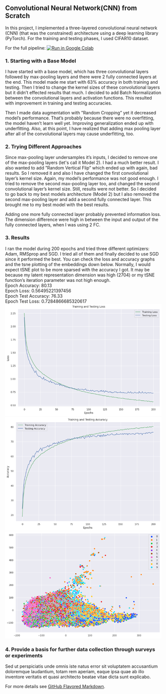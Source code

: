 <!-- Google tag (gtag.js) -->
<script async src="https://www.googletagmanager.com/gtag/js?id=G-TLK47QPQQP"></script>
<script>
  window.dataLayer = window.dataLayer || [];
  function gtag(){dataLayer.push(arguments);}
  gtag('js', new Date());

  gtag('config', 'G-TLK47QPQQP');
</script>
## Convolutional Neural Network(CNN) from Scratch

In this project, I implemented a three-layered convolutional neural network (CNN) (that was the constrained) architecture using a deep learning library (PyTorch). For the training and testing phases, I used CIFAR10 dataset.

For the full pipeline: [![Run in Google Colab](https://img.shields.io/badge/Colab-Run_in_Google_Colab-blue?logo=Google&logoColor=FDBA18)](https://colab.research.google.com/drive/1d2LrO9w4i4dv6gweiRoekQ6baSQJwzbl?usp=sharing)
### 1. Starting with a Base Model
I have started with a base model, which has three convolutional layers followed by max-pooling layers and there were 2 fully connected layers at the end. This model made me start with 63% accuracy in both training and testing. Then I tried to change the kernel sizes of these convolutional layers but it didn’t effected results that much. I decided to add Batch Normalization between the convolutional layers and activation functions. This resulted with improvement in training and testing accuracies.

Then I made data augmentation with ”Random Cropping” yet it decreased model’s performance. That’s probably because there were no overfitting, the model haven’t learn well yet. Improving generalization ended up with underfitting. Also, at this point, I have realized that adding max pooling layer after all of the convolutional layers may cause underfitting, too.

### 2. Trying Different Approaches

Since max-pooling layer undersamples it’s inputs, I decided to remove one of the max-pooling layers (let's call it Model 2). I had a much better result. I also wanted to add ”Random Vertical Flip” which ended up with again, bad results. So I removed it and also I have changed the first convolutional layer’s kernel size. Again, my model’s performance was not good enough. I tried to remove the second max-pooling layer too, and changed the second convolutional layer’s kernel size. Still, results were not better. So I decided to go back to my best models architecture (Model 2) but I also removed the second max-pooling layer and add a second fully connected layer. This brought me to my best model with the best results.

Adding one more fully connected layer probably prevented information loss. The dimension difference were high in between the input and output of the fully connected layers, when I was using 2 FC.

### 3. Results
I ran the model during 200 epochs and tried three different optimizers: Adam, RMSprop and SGD. I tried all of them and finally decided to use SGD since it performed the best. You can check the loss and accuracy graphs and the tsne plotting of the embeddings down below. Normally, I would expect tSNE plot to be more sparsed with the accuracy I got. It may be because my latent representation dimension was high (2704) or my tSNE function’s iteration parameter was not high enough.
<br>Epoch Accuracy:  80.13
<br>Epoch Loss:  0.56495221397456
<br>Epoch Test Accuracy:  76.33
<br>Epoch Test Loss:  0.7284866685320617
<br>
<img src="images/CNN_loss.png"/>
<img src="images/CNN_acc.png"/>
<img src="images/tsne_200.png"/>
### 4. Provide a basis for further data collection through surveys or experiments

Sed ut perspiciatis unde omnis iste natus error sit voluptatem accusantium doloremque laudantium, totam rem aperiam, eaque ipsa quae ab illo inventore veritatis et quasi architecto beatae vitae dicta sunt explicabo. 

For more details see [GitHub Flavored Markdown](https://guides.github.com/features/mastering-markdown/).
